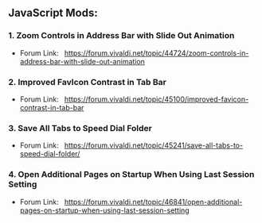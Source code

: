 ## JavaScript Mods:

### 1. Zoom Controls in Address Bar with Slide Out Animation

- Forum Link: &nbsp; https://forum.vivaldi.net/topic/44724/zoom-controls-in-address-bar-with-slide-out-animation

### 2. Improved FavIcon Contrast in Tab Bar

- Forum Link: &nbsp; https://forum.vivaldi.net/topic/45100/improved-favicon-contrast-in-tab-bar

### 3. Save All Tabs to Speed Dial Folder

- Forum Link: &nbsp; https://forum.vivaldi.net/topic/45241/save-all-tabs-to-speed-dial-folder/

### 4. Open Additional Pages on Startup When Using Last Session Setting

- Forum Link: &nbsp; https://forum.vivaldi.net/topic/46841/open-additional-pages-on-startup-when-using-last-session-setting
